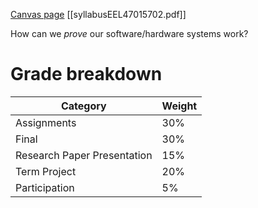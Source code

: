 [Canvas page](https://ufl.instructure.com/courses/465733)
[[syllabusEEL47015702.pdf]]

How can we *prove* our software/hardware systems work?

# Grade breakdown
|Category|Weight|
|- |-|
| Assignments | 30% |
|Final|30%|
|Research Paper Presentation | 15%|
| Term Project | 20% |
| Participation | 5%|

